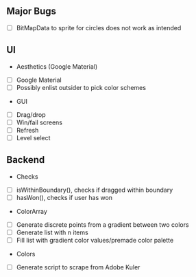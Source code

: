 ## Major Bugs
- [ ] BitMapData to sprite for circles does not work as intended

## UI
- Aesthetics (Google Material)
 - [ ] Google Material
 - [ ] Possibly enlist outsider to pick color schemes
- GUI
 - [ ] Drag/drop
 - [ ] Win/fail screens
 - [ ] Refresh
 - [ ] Level select

## Backend
- Checks
 - [ ] isWithinBoundary(), checks if dragged within boundary
 - [ ] hasWon(), checks if user has won
- ColorArray
 - [ ] Generate discrete points from a gradient between two colors
 - [ ] Generate list with n items
 - [ ] Fill list with gradient color values/premade color palette
- Colors
 - [ ] Generate script to scrape from Adobe Kuler